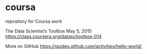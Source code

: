 # coursa
repository for Coursa work

The Data Scientist’s Toolbox May 5, 2015
https://class.coursera.org/datascitoolbox-014


More on GitHub
https://guides.github.com/activities/hello-world/
